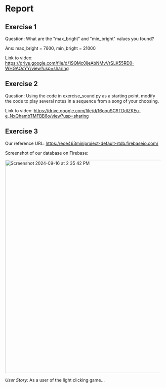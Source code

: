 # Report
## Exercise 1
Question: What are the "max_bright" and "min_bright" values you found?

Ans: max_bright = 7600, 
     min_bright = 21000
     
Link to video: https://drive.google.com/file/d/1SQMc0IjeAbNMvVrSLK55RD0-WHGAOcYY/view?usp=sharing

## Exercise 2
Question: Using the code in exercise_sound.py as a starting point, modify the code to play several notes in a sequence from a song of your choosing.

Link to video: https://drive.google.com/file/d/16oouSC9TDdIZKEu-e_NxQhambTMFBB6o/view?usp=sharing


## Exercise 3

Our reference URL: https://ece463miniproject-default-rtdb.firebaseio.com/


Screenshot of our database on Firebase:

<img width="690" alt="Screenshot 2024-09-16 at 2 35 42 PM" src="https://github.com/user-attachments/assets/f86c2d78-5325-43f7-ab0c-06257f207fd7">



*User Story*: As a user of the light clicking game...
